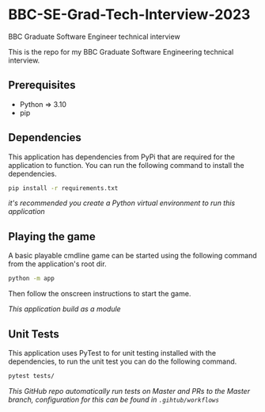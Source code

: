 # BBC-SE-Grad-Tech-Interview-2023
BBC Graduate Software Engineer technical interview

This is the repo for my BBC Graduate Software Engineering technical interview.

## Prerequisites

- Python => 3.10
- pip

## Dependencies
This application has dependencies from PyPi that are required for the application to function.
You can run the following command to install the dependencies.

```bash
pip install -r requirements.txt
```

*it's recommended you create a Python virtual environment to run this application*

## Playing the game
A basic playable cmdline game can be started using the following command from the application's root dir.

```bash
python -m app
```
Then follow the onscreen instructions to start the game.

*This application build as a module*

## Unit Tests
This application uses PyTest to for unit testing installed with the dependencies, to run the unit test you can do the
following command.

```bash
pytest tests/
```

*This GitHub repo automatically run tests on Master and PRs to the Master branch, 
configuration for this can be found in `.gihtub/workflows`*



